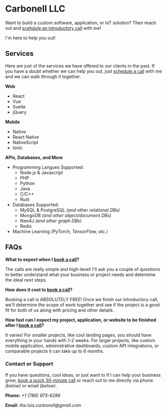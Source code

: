 # Carbonell LLC

Want to build a custom software, application, or IoT solution? Then reach out and [scehdule an introductory call](https://calendly.com/the-luis-carbonell/30min) with me! 

I'm here to help you out!

## Services

Here are just of the services we have offered to our clients in the past. If you have a doubt whether we can help you out, just [schedule a call](https://calendly.com/the-luis-carbonell/30min) with me and we can walk through it together.

**Web**

- React
- Vue
- Svelte
- jQuery

**Mobile**

- Native
- React Native
- NativeScript
- Ionic

**APIs, Databases, and More**

- Programming Langues Supported:
  - Node.js & Javascript
  - PHP
  - Python
  - Java
  - C/C++
  - Rust
- Databases Supported:
  - MySQL & PostgreSQL _(and other relational DBs)_
  - MongoDB _(and other object/document DBs)_
  - Neo4J _(and other graph DBs)_
  - Redis
- Machine Learning _(PyTorch, TensorFlow, etc.)_

## FAQs

**What to expect when I [book a call](https://calendly.com/the-luis-carbonell/30min)?**

The calls are really simple and high-level! I'll ask you a couple of questions to better understand what your business or project needs and determine the ideal next steps. 

**How does it cost to [book a call](https://calendly.com/the-luis-carbonell/30min)?**

Booking a call is ABSOLUTELY FREE! Once we finish our introductory call, we'll determine the scope of work together and see if the project is a good fit for both of us along with pricing and other details.

**How fast can I expect my project, application, or website to be finished after I [book a call](https://calendly.com/the-luis-carbonell/30min)?**

It varies! For smaller projects, like cool landing pages, you should have everything in your hands with 1-2 weeks. For larger projects, like custom mobile application, administrative dashboards, custom API integrations, or comparable projects it can take up to 6 months. 

### Contact or Support

If you have questions, cool ideas, or just want to if I can help your business grow, [book a quick 30-minute call](https://calendly.com/the-luis-carbonell/30min) or reach out to me directly via phone _(below)_ or email _(below)_.

**Phone:** _+1 (786) 973-6286_

**Email:** _the.luis.carbonell@gmail.com_
